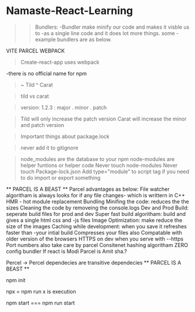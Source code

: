 # Namaste-React-Learning

> > Bundlers:
> > -Bundler make minify our code and makes it visble us to -as a single line code and it does lot more things. some -example bundlers are as below.

VITE
PARCEL
WEBPACK

> Create-react-app uses webpack

-there is no official name for npm

> ~ Tild
> ^ Carat

> tild vs carat

> version: 1.2.3
> : major . minor . patch

> Tild will only increase the patch version
> Carat will increase the minor and patch version

> Important things about package.lock

> never add it to gitignore

> node_modules are the database to your npm
> node-modules are helper funtions or helper code
> Never touch node-modules
> Never touch Package-lock.json
> Add type="module" to script tag if you need to do import or export something

** PARCEL IS A BEAST **
Parcel advantages as below:
File watcher algoritham is always looks for if any file changes- which is writtern in C++
HMR - hot module replacement
Bundling
Minifing the code: reduces the the sizes
Cleaning the code by removeing the console.logs
Dev and Prod Build: seperate build files for prod and dev
Super fast build algoritham: build and gives a single html css and -js files
Image Optimization: make reduce the size of the images
Caching while development: when you save it refreshes faster than -your intial build
Compresses your files also
Compatable with older version of the browsers
HTTPS on dev when you serve with --https
Port numbers also take care by parcel
Consitenet hashing algoritham
ZERO config bundler
If react is Modi Parcel is Amit sha.?

<!--
we should put parcel-cache in gitignore
 -->

Percel -> Percel dependecies are transitive dependecies
** PARCEL IS A BEAST **

npm init

npx = npm run
x is execution

npm start === npm run start
